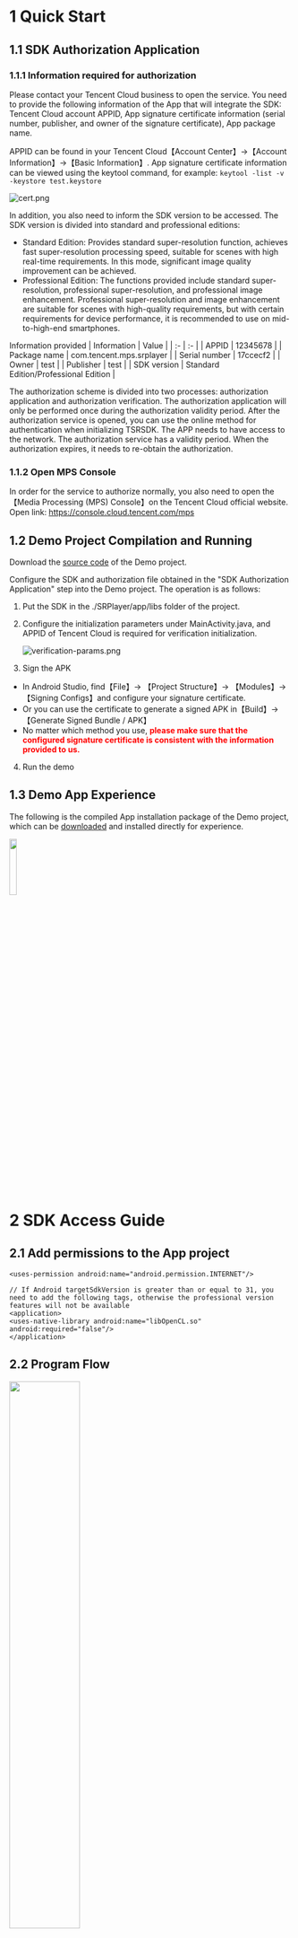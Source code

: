 # **1 Quick Start**
## 1.1 **SDK Authorization Application**
### 1.1.1 **Information required for authorization**
Please contact your Tencent Cloud business to open the service. You need to provide the following information of the App that will integrate the SDK: Tencent Cloud account APPID, App signature certificate information (serial number, publisher, and owner of the signature certificate), App package name.

APPID can be found in your Tencent Cloud【Account Center】->【Account Information】->【Basic Information】.
App signature certificate information can be viewed using the keytool command, for example:
```keytool -list -v -keystore test.keystore```

![cert.png](./docs/cert.png)

In addition, you also need to inform the SDK version to be accessed. The SDK version is divided into standard and professional editions:
* Standard Edition: Provides standard super-resolution function, achieves fast super-resolution processing speed, suitable for scenes with high real-time requirements. In this mode, significant image quality improvement can be achieved.
* Professional Edition: The functions provided include standard super-resolution, professional super-resolution, and professional image enhancement. Professional super-resolution and image enhancement are suitable for scenes with high-quality requirements, but with certain requirements for device performance, it is recommended to use on mid-to-high-end smartphones.

Information provided
| Information | Value |
| :- | :- |
| APPID | 12345678 |
| Package name | com.tencent.mps.srplayer |
| Serial number | 17ccecf2 |
| Owner | test |
| Publisher | test |
| SDK version | Standard Edition/Professional Edition |

The authorization scheme is divided into two processes: authorization application and authorization verification. The authorization application will only be performed once during the authorization validity period. After the authorization service is opened, you can use the online method for authentication when initializing TSRSDK. The APP needs to have access to the network. The authorization service has a validity period. When the authorization expires, it needs to re-obtain the authorization.

### 1.1.2 **Open MPS Console**
In order for the service to authorize normally, you also need to open the【Media Processing (MPS) Console】on the Tencent Cloud official website. Open link: https://console.cloud.tencent.com/mps

## 1.2 **Demo Project Compilation and Running**

Download the [source code](https://github.com/tencentyun/TSR/tree/offline-verification/demo/tsr-android-demo) of the Demo project.

Configure the SDK and authorization file obtained in the "SDK Authorization Application" step into the Demo project. The operation is as follows:

1. Put the SDK in the ./SRPlayer/app/libs folder of the project.

2. Configure the initialization parameters under MainActivity.java, and APPID of Tencent Cloud is required for verification initialization.

   ![verification-params.png](./docs/verification-params.png)

3. Sign the APK
- In Android Studio, find【File】-> 【Project Structure】-> 【Modules】-> 【Signing Configs】and configure your signature certificate.
- Or you can use the certificate to generate a signed APK in【Build】-> 【Generate Signed Bundle / APK】
- No matter which method you use, <font color="red">**please make sure that the configured signature certificate is consistent with the information provided to us.**</font>

4. Run the demo

## **1.3 Demo App Experience**
The following is the compiled App installation package of the Demo project, which can be [downloaded](https://cg-sdk-1258344699.cos.ap-nanjing.myqcloud.com/tsr/pro-demo-android/SRPlayer.apk) and installed directly for experience.

<img src=./docs/android-demo-qrcode.png width=16% />

# **2 SDK Access Guide**
## **2.1 Add permissions to the App project**
``` 
<uses-permission android:name="android.permission.INTERNET"/>

// If Android targetSdkVersion is greater than or equal to 31, you need to add the following tags, otherwise the professional version features will not be available
<application>
<uses-native-library android:name="libOpenCL.so" android:required="false"/>
</application>
```

## **2.2 Program Flow**
<img src=./docs/tsr-work-flow.png width=50% />

### **2.2.1 TSRSdk**
[TSRSdk](https://tencentyun.github.io/TSR/android-docs/1.8/com/tencent/mps/tie/api/TSRSdk.html) includes init and deInit methods. The init method is used to initialize the SDK, and the deInit method is used to release resources.

1. To initialize the TSRSdk for online authentication, you need to pass in the APPID and AUTH_ID for online authorization, and also pass in the TSRSdk.TSRSdkLicenseVerifyResultCallback to obtain the results of online authentication. In addition, you need to pass in a TSRLogger to obtain the SDK logs. Here is an example code:
```
    TSRSdkLicenseVerifyResultCallback callback = new TSRSdkLicenseVerifyResultCallback() {
    public void onTSRSdkLicenseVerifyResult(TSRSdkLicenseStatus status) {
        if (status == TSRSdkLicenseStatus.AVAILABLE) {
           // Creating TSRPass for super-resolution rendering
        } else {
           // Do something when the verification of sdk's license failed.
        }
    }
  };
  TSRSdk.getInstance().init(appId, authId, callback, logger);
```

2. When you no longer need to use TSRSdk, you need to call the deInit method of TSRSdk to release resources. <font color="red">**Note: Before calling the deInit method of TSRSdk, make sure that all TSRPasses have released resources, otherwise unexpected problems may occur.**</font>
```
  // If you have created TSRPass, you should release it before release TSRSdk.
  tsrPass.deInit();
  // Release resources when the TSRSdk object is no longer needed.
  TSRSdk.getInstance().deInit();
```

### **2.2.2 TSRPass**
[TSRPass](https://tencentyun.github.io/TSR/android-docs/1.8/com/tencent/mps/tie/api/TSRPass.html) is a class used for super-resolution rendering. When creating a TSRPass, you need to pass in TSRAlgorithmType to set the super-resolution algorithm type.

**Note: TSRPass is not thread-safe, and the methods of TSRPass must be called in the same thread.**

In the TSRAlgorithmType enumeration, there are STANDARD, PROFESSIONAL_HIGH_QUALITY, and PROFESSIONAL_FAST three algorithm running modes:
1. STANDARD (standard) mode: Provides fast super-resolution processing speed, suitable for scenes with high real-time requirements. In this mode, significant image quality improvement can be achieved.
2. PROFESSIONAL_HIGH_QUALITY (Professional Edition - High Quality) mode: PROFESSIONAL_HIGH_QUALITY mode ensures high image quality while requiring higher device performance. It is suitable for scenes with high image quality requirements and is recommended for use on mid-to-high-end smartphones.
3. PROFESSIONAL_FAST (Professional Edition - Fast) mode: PROFESSIONAL_FAST mode ensures faster processing speed while sacrificing some image quality. It is suitable for scenes with high real-time requirements and is recommended for use on mid-range smartphones.
   It includes init, render, and deInit methods. Before using TSRPass, you need to call the init method to initialize. After using it, you need to call the deInit method to release resources.

The following is an example of using STANDARD super-resolution algorithm code:
```
// The code below must be executed in the same glThread.
//----------------------GL Thread---------------------//

// Create a TSRPass object using the constructor.
TSRPass tsrPass = new TSRPass(TSRPass.TSRAlgorithmType.STANDARD);

// Initialize TSRPass and set the input image width, height and srRatio.
tsrPass.init(inputWidth, inputHeight, srRatio);

// Optional. Sets the brightness, saturation and contrast level of the TSRPass. The default value is set to (50, 50, 50). 
// Here we set these parameters to slightly enhance the image.
tsrPass.setParameters(52, 55, 60);

// If the type of inputTexture is TextureOES, you must transform it to Texture2D.
// Conversion code can be written according to actual requirements.

// Perform super resolution rendering on the input OpenGL texture and get the enhanced texture ID.
int outputTextureId = tsrPass.render(inputTextureId);

// Release resources when the TSRPass object is no longer needed.
tsrPass.deInit();

//----------------------GL Thread---------------------//
```

The following is an example of using PROFESSIONAL super-resolution algorithm code:
```
// The code below must be executed in the same glThread.
//----------------------GL Thread---------------------//

// Create a TSRPass object using the constructor.
TSRPass tsrPass = new TSRPass(TSRPass.TSRAlgorithmType.PROFESSIONAL_HIGH_QUALITY);
// Alternatively, create a TSRPass object with the professional fast rendering type.
// TSRPass tsrPass = new TSRPass(TSRPass.TSRAlgorithmType.PROFESSIONAL_FAST);

// Initialize TSRPass and set the input image width, height and srRatio.
tsrPass.init(inputWidth, inputHeight, srRatio);

// Optional. Sets the brightness, saturation and contrast level of the TSRPass. The default value is set to (50, 50, 50). 
// Here we set these parameters to slightly enhance the image.
tsrPass.setParameters(52, 55, 60);

// If the type of inputTexture is TextureOES, you must transform it to Texture2D.
// Conversion code can be written according to actual requirements.

// Perform super resolution rendering on the input OpenGL texture and get the enhanced texture ID.
int outputTextureId = tsrPass.render(inputTextureId);

// Release resources when the TSRPass object is no longer needed.
tsrPass.deInit();

//----------------------GL Thread---------------------//
```

### **2.2.3 TIEPass**
[TIEPass](https://tencentyun.github.io/TSR/android-docs/1.8/com/tencent/mps/tie/api/TIEPass.html) is a class used for image enhancement rendering, **only available in the Professional Edition SDK**. When creating a TIEPass, you need to pass in TIEAlgorithmType to set the super-resolution algorithm type. It includes init, render, and deInit methods. Before using TIEPass, you need to call the init method to initialize. After using it, you need to call the release method to release resources.

In the TIEAlgorithmType enumeration, there are PROFESSIONAL_HIGH_QUALITY and PROFESSIONAL_FAST two algorithm running modes:
1. PROFESSIONAL_HIGH_QUALITY (Professional Edition - High Quality) mode: PROFESSIONAL_HIGH_QUALITY mode ensures high image quality while requiring higher device performance. It is suitable for scenes with high image quality requirements and is recommended for use on mid-to-high-end smartphones.
2. PROFESSIONAL_FAST (Professional Edition - Fast) mode: PROFESSIONAL_FAST mode ensures faster processing speed while sacrificing some image quality. It is suitable for scenes with high real-time requirements and is recommended for use on mid-range smartphones.

**Note: TIEPass is not thread-safe, and TIEPass methods must be called in the same thread.**

The following is a code example:

```
// The code below must be executed in the same glThread.
//----------------------GL Thread---------------------//

// Create a TIEPass object using the constructor.
TIEPass tiePass = new TIEPass(TIEPass.TIEAlgorithmType.PROFESSIONAL_HIGH_QUALITY);
// Alternatively, create a TIEPass object with the professional fast rendering type.
// TIEPass tiePass = new TIEPass(TIEPass.TIEAlgorithmType.PROFESSIONAL_FAST);

// Initialize TIEPass and set the input image width and height.
tiePass.init(inputWidth, inputHeight);

// If the type of inputTexture is TextureOES, you must transform it to Texture2D.
// Conversion code can be written according to actual requirements.

// Perform image enhancement rendering on the input OpenGL texture and get the enhanced texture ID.
int outputTextureId = tiePass.render(inputTextureId);

// Release resources when the TIEPass object is no longer needed.
tiePass.deInit();
//----------------------GL Thread---------------------//
```

### **2.2.4 TSRLogger**
[TSRLogger](https://tencentyun.github.io/TSR/android-docs/1.8/com/tencent/mps/tie/api/TSRLogger.html) is used to receive logs from the SDK internals. Please write these logs to a file for external network problem positioning.

# **3 SDK API Description**
You can click on the link to view the TSRSDK API documentation, which contains interface comments and usage examples.

[TSRSDK ANDROID API Documentation](https://tencentyun.github.io/TSR/android-docs/1.8/index.html)

